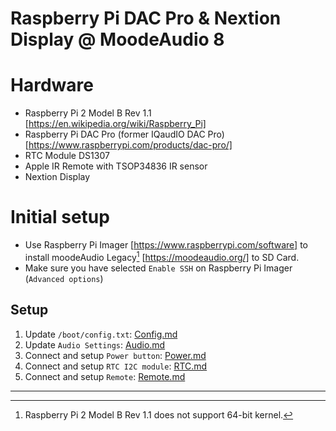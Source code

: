 # Raspberry Pi DAC Pro & Nextion Display @ MoodeAudio 8

# Hardware
- Raspberry Pi 2 Model B Rev 1.1 [https://en.wikipedia.org/wiki/Raspberry_Pi]
- Raspberry Pi DAC Pro (former IQaudIO DAC Pro) [https://www.raspberrypi.com/products/dac-pro/]
- RTC Module DS1307
- Apple IR Remote with TSOP34836 IR sensor
- Nextion Display

# Initial setup
- Use Raspberry Pi Imager [https://www.raspberrypi.com/software] to install moodeAudio Legacy[^1] [https://moodeaudio.org/] to SD Card.
- Make sure you have selected `Enable SSH` on Raspberry Pi Imager (`Advanced options`)

## Setup
1. Update `/boot/config.txt`: [Config.md](Config.md)
2. Update `Audio Settings`: [Audio.md](Audio.md)
3. Connect and setup `Power button`: [Power.md](Power.md)
4. Connect and setup `RTC I2C module`: [RTC.md](RTC.md)
5. Connect and setup `Remote`: [Remote.md](Remote.md)

---
[^1]: Raspberry Pi 2 Model B Rev 1.1 does not support 64-bit kernel.